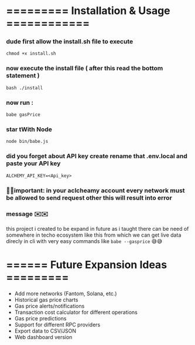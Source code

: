 #  ========= Installation & Usage ============
###  dude first allow the install.sh file to execute 
```
chmod +x install.sh
```
### now execute the install file (  after this read the bottom statement )
```
bash ./install
```
### now run :
```
babe gasPrice
```
### star tWith Node
```
node bin/babe.js
```

### did you forget about API key create rename that .env.local and paste your API key 
```
ALCHEMY_API_KEY=<Api_key>
```
### 📢📢important: in your aclcheamy account every network must be allowed to send request other this will result into error

### message ✉️✉️

this project i created to be expand in future as i taught there can be need of somewhere in techo ecosystem like this from which we can get live data direcly in cli with very easy commands like ``babe --gasprice`` 😅😅


#  ====== Future Expansion Ideas =========


 - Add more networks (Fantom, Solana, etc.)
 - Historical gas price charts
 - Gas price alerts/notifications
 - Transaction cost calculator for different operations
 - Gas price predictions
 - Support for different RPC providers
 - Export data to CSV/JSON
 - Web dashboard version

